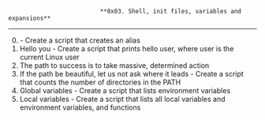                               **0x03. Shell, init files, variables and expansions**
-----------------------------------------------------------------------------------------------------------------
0. <o>  - Create a script that creates an alias
1. Hello you - Create a script that prints hello user, where user is the current Linux user
2. The path to success is to take massive, determined action
3. If the path be beautiful, let us not ask where it leads - Create a script that counts the number of directories in the PATH
4. Global variables - Create a script that lists environment variables
5. Local variables  - Create a script that lists all local variables and environment variables, and functions

